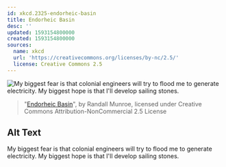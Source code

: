 ```yaml
---
id: xkcd.2325-endorheic-basin
title: Endorheic Basin
desc: ''
updated: 1593154800000
created: 1593154800000
sources:
  name: xkcd
  url: 'https://creativecommons.org/licenses/by-nc/2.5/'
  license: Creative Commons 2.5
---
```

![My biggest fear is that colonial engineers will try to flood me to generate electricity. My biggest hope is that I'll develop sailing stones.](https://imgs.xkcd.com/comics/endorheic_basin.png)
> "[Endorheic Basin](https://xkcd.com/2325/)", by Randall Munroe, licensed under Creative Commons Attribution-NonCommercial 2.5 License

## Alt Text
My biggest fear is that colonial engineers will try to flood me to generate electricity. My biggest hope is that I'll develop sailing stones.
